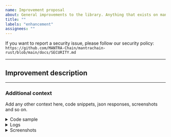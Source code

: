 ```yaml
---
name: Improvement proposal
about: General improvements to the library. Anything that exists on mantrachain-rust, is working well but could be enhanced or optimized.
title: ""
labels: "enhancement"
assignees: ""
---
```


<!-- Thank you for using mantrachain-rust!

     If you are looking for support, please check out our documentation
     or consider asking a question on Discord's dev channel:
      * https://mantra.zone/
      * https://discord.com/channels/1143334664757588050

     If you have found a bug or if our documentation doesn't have an answer
     to what you're looking for, then fill out the template below.
-->

If you want to report a security issue, please follow our security policy: `https://github.com/MANTRA-Chain/mantrachain-rust/blob/main/docs/SECURITY.md`

---

## Improvement description

<!--
      What is it that you think can be improved? Give a clear explanation of what element can be done better and how
      the library can benefit from it.
-->

---

### Additional context

Add any other context here, code snippets, json responses, screenshots and so on.

<details>
<summary>Code sample</summary>

<!--
      If case you are working on a smart contract, please attach a minimal reproducible
      sample that shows the problem and attach it below between the lines with the backticks.
-->

```rust

```

</details>

<details>
  <summary>Logs</summary>

<!--
      Paste the log output below between the lines with the backticks, whether it is
      from compilation or executing a query on chain.

      Please see if the error message includes enough information
      to explain how to solve the issue.
-->

```

```

</details>

<details>
  <summary>Screenshots</summary>

<!--
      Consider also attaching screenshots and/or videos to better
      illustrate the issue.

      You can upload them directly on GitHub.
      Beware that video file size is limited to 10MB.
-->

```

```

</details>

<!--
      Include any additional resource that doesn't fit the categories previously listed.
-->
